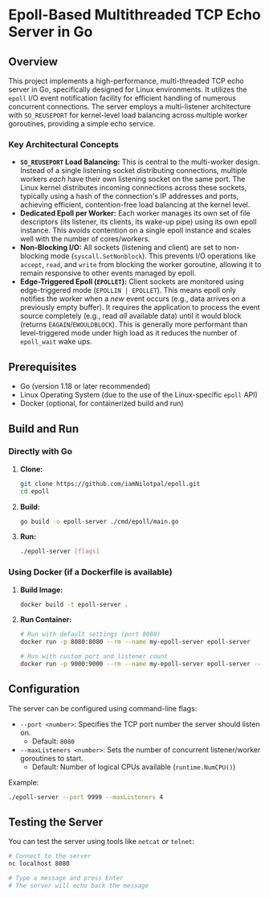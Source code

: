# Epoll-Based Multithreaded TCP Echo Server in Go

## Overview

This project implements a high-performance, multi-threaded TCP echo server in
Go, specifically designed for Linux environments. It utilizes the `epoll` I/O
event notification facility for efficient handling of numerous concurrent
connections. The server employs a multi-listener architecture with
`SO_REUSEPORT` for kernel-level load balancing across multiple worker
goroutines, providing a simple echo service.

### Key Architectural Concepts

- **`SO_REUSEPORT` Load Balancing:** This is central to the multi-worker design.
  Instead of a single listening socket distributing connections, multiple
  workers _each_ have their own listening socket on the same port. The Linux
  kernel distributes incoming connections across these sockets, typically using
  a hash of the connection's IP addresses and ports, achieving efficient,
  contention-free load balancing at the kernel level.
- **Dedicated Epoll per Worker:** Each worker manages its own set of file
  descriptors (its listener, its clients, its wake-up pipe) using its own epoll
  instance. This avoids contention on a single epoll instance and scales well
  with the number of cores/workers.
- **Non-Blocking I/O:** All sockets (listening and client) are set to
  non-blocking mode (`syscall.SetNonblock`). This prevents I/O operations like
  `accept`, `read`, and `write` from blocking the worker goroutine, allowing it
  to remain responsive to other events managed by epoll.
- **Edge-Triggered Epoll (`EPOLLET`):** Client sockets are monitored using
  edge-triggered mode (`EPOLLIN | EPOLLET`). This means epoll only notifies the
  worker when a _new_ event occurs (e.g., data arrives on a previously empty
  buffer). It requires the application to process the event source completely
  (e.g., read _all_ available data) until it would block (returns
  `EAGAIN`/`EWOULDBLOCK`). This is generally more performant than
  level-triggered mode under high load as it reduces the number of `epoll_wait`
  wake ups.

## Prerequisites

- Go (version 1.18 or later recommended)
- Linux Operating System (due to the use of the Linux-specific `epoll` API)
- Docker (optional, for containerized build and run)

## Build and Run

### Directly with Go

1.  **Clone:**

    ```bash
    git clone https://github.com/iamNilotpal/epoll.git
    cd epoll
    ```

2.  **Build:**

    ```bash
    go build -o epoll-server ./cmd/epoll/main.go
    ```

3.  **Run:**
    ```bash
    ./epoll-server [flags]
    ```

### Using Docker (if a Dockerfile is available)

1.  **Build Image:**

    ```bash
    docker build -t epoll-server .
    ```

2.  **Run Container:**

    ```bash
    # Run with default settings (port 8080)
    docker run -p 8080:8080 --rm --name my-epoll-server epoll-server

    # Run with custom port and listener count
    docker run -p 9000:9000 --rm --name my-epoll-server epoll-server --port 9000 --maxListeners 16
    ```

## Configuration

The server can be configured using command-line flags:

- `--port <number>`: Specifies the TCP port number the server should listen on.
  - Default: `8080`
- `--maxListeners <number>`: Sets the number of concurrent listener/worker
  goroutines to start.
  - Default: Number of logical CPUs available (`runtime.NumCPU()`)

Example:

```bash
./epoll-server --port 9999 --maxListeners 4
```

## Testing the Server

You can test the server using tools like `netcat` or `telnet`:

```bash
# Connect to the server
nc localhost 8080

# Type a message and press Enter
# The server will echo back the message
```
